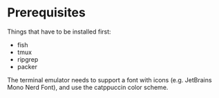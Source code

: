 # Prerequisites
Things that have to be installed first:
- fish
- tmux
- ripgrep
- packer

The terminal emulator needs to support a font with icons (e.g. JetBrains
Mono Nerd Font), and use the catppuccin color scheme.
